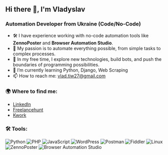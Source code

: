 ## Hi there 👋, I'm Vladyslav

### Automation Developer from Ukraine (Code/No-Code)

- 🛠️ I have experience working with no-code automation tools like **ZennoPoster** and **Browser Automation Studio**.  
- 🤖 My passion is to automate everything possible, from simple tasks to complex processes.  
- 🚀 In my free time, I explore new technologies, build bots, and push the boundaries of programming possibilities.
- 🌱 I’m currently learning Python, Django, Web Scraping
- 📫 How to reach me: [vlad.tiw27@gmail.com](vlad.tiw27@gmail.com)

### 🌍 Where to find me:

- [LinkedIn](https://linkedin.com/in/tyshchenko-dev)  
- [Freelancehunt](https://freelancehunt.com/freelancer/tyshchenko_dev.html)  
- [Kwork](https://kwork.ru/user/tyshchenko_dev)


### 🛠️ Tools:

![Python](https://img.shields.io/badge/-Python-3776AB?logo=python&logoColor=fff&style=flat)
![PHP](https://img.shields.io/badge/-PHP-777BB4?logo=php&logoColor=fff&style=flat)
![JavaScript](https://img.shields.io/badge/-JavaScript-F7DF1E?logo=javascript&logoColor=000&style=flat)
![WordPress](https://img.shields.io/badge/-WordPress-21759B?logo=wordpress&logoColor=fff&style=flat)
![Postman](https://img.shields.io/badge/-Postman-FF6C37?logo=postman&logoColor=fff&style=flat)
![Fiddler](https://img.shields.io/badge/-Fiddler-58595B?logo=fiddler&logoColor=fff&style=flat)
![Linux](https://img.shields.io/badge/-Linux-FCC624?logo=linux&logoColor=000&style=flat)
![ZennoPoster](https://img.shields.io/badge/-ZennoPoster-378CE9?style=flat)
![Browser Automation Studio](https://img.shields.io/badge/-Browser%20Automation%20Studio-000000?style=flat)

